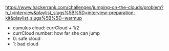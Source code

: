 https://www.hackerrank.com/challenges/jumping-on-the-clouds/problem?h_l=interview&playlist_slugs%5B%5D=interview-preparation-kit&playlist_slugs%5B%5D=warmup

- cumulus cloud: currCloud + 1/2
- currCloud number: how far she can jump
- 0: safe cloud
- 1: bad cloud
